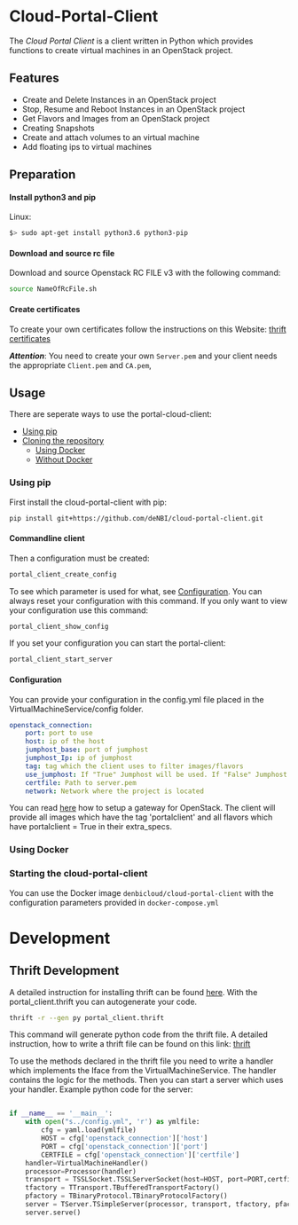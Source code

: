 # Cloud-Portal-Client
The *Cloud Portal Client* is a client written in Python which provides functions to create virtual machines in an OpenStack project.

## Features

 - Create and Delete Instances in an OpenStack project
 - Stop, Resume and Reboot Instances in an OpenStack project
 - Get Flavors and Images from an OpenStack project
 - Creating Snapshots
 - Create and attach volumes to an virtual machine
 - Add floating ips to virtual machines

## Preparation

#### Install python3 and pip

Linux:
~~~BASH
$> sudo apt-get install python3.6 python3-pip
~~~

#### Download and source rc file

Download and source Openstack RC FILE v3 with the following command:

~~~BASH
source NameOfRcFile.sh
~~~

#### Create certificates

To create your own certificates follow the instructions on this Website: [thrift certificates](https://thrift.apache.org/test/keys)

_**Attention**_: You need to create your own `Server.pem` and your client needs the appropriate `Client.pem` and `CA.pem`,

## Usage

There are seperate ways to use the portal-cloud-client:

* [Using pip](#using-pip)
* [Cloning the repository](#cloning-the-repository)
    * [Using Docker](#with-docker)
    * [Without Docker](#without-docker)

### Using pip

First install the cloud-portal-client with pip:

 ~~~BASH
pip install git+https://github.com/deNBI/cloud-portal-client.git
~~~

#### Commandline client

Then a configuration must be created:

 ~~~BASH
portal_client_create_config
~~~

To see which parameter is used for what, see [Configuration](#configuration).
You can always reset your configuration with this command.
If you only want to view your configuration use this command:

 ~~~BASH
portal_client_show_config
~~~

If you set your configuration you can start the portal-client:

 ~~~BASH
portal_client_start_server
~~~

#### Configuration

You can provide your configuration in the config.yml file placed in the VirtualMachineService/config folder.
~~~yaml
openstack_connection:
    port: port to use
    host: ip of the host
    jumphost_base: port of jumphost
    jumphost_Ip: ip of jumphost
    tag: tag which the client uses to filter images/flavors
    use_jumphost: If "True" Jumphost will be used. If "False" Jumphost won't be used.
    certfile: Path to server.pem
    network: Network where the project is located
~~~

You can read [here](ProjectGateway.md) how to setup a gateway for OpenStack.
The client will provide all images which have the tag 'portalclient' and all flavors which have portalclient = True in their extra_specs.

### Using Docker

### Starting the cloud-portal-client

You can use the Docker image `denbicloud/cloud-portal-client` with the configuration parameters provided in `docker-compose.yml`

# Development

## Thrift Development

A detailed instruction for installing thrift can be found [here](http://thrift-tutorial.readthedocs.io/en/latest/installation.html).
With the portal_client.thrift you can autogenerate your code.

~~~BASH
thrift -r --gen py portal_client.thrift
~~~

This command will generate python code from the thrift file.
A detailed instruction, how to write a thrift file can be found on this link: [thrift](http://thrift-tutorial.readthedocs.io/en/latest/usage-example.html#generating-code-with-thrift)

To use the methods declared in the thrift file you need to write a handler which implements the Iface from the VirtualMachineService. 
The handler contains the logic for the methods. Then you can start a server which uses your handler.
Example python code for the server:
```python

if __name__ == '__main__':
    with open("s../config.yml", 'r') as ymlfile:
        cfg = yaml.load(ymlfile)
        HOST = cfg['openstack_connection']['host']
        PORT = cfg['openstack_connection']['port']
        CERTFILE = cfg['openstack_connection']['certfile']
    handler=VirtualMachineHandler()
    processor=Processor(handler)
    transport = TSSLSocket.TSSLServerSocket(host=HOST, port=PORT,certfile=CERTFILE)
    tfactory = TTransport.TBufferedTransportFactory()
    pfactory = TBinaryProtocol.TBinaryProtocolFactory()
    server = TServer.TSimpleServer(processor, transport, tfactory, pfactory)
    server.serve()
```
